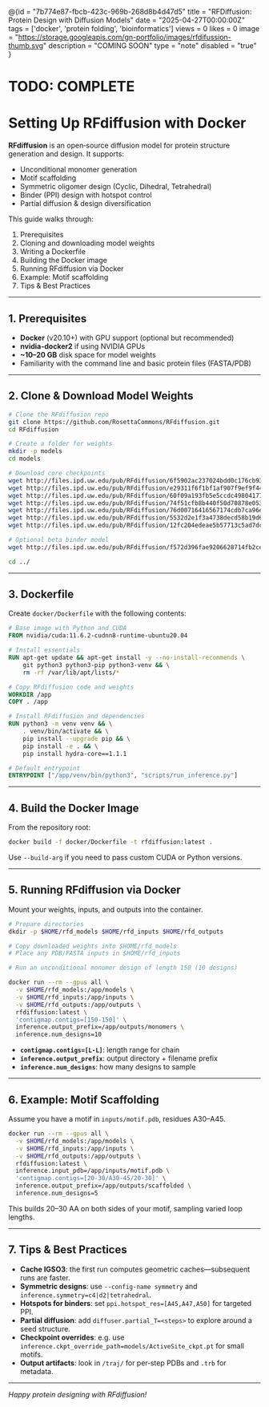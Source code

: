 @{id = "7b774e87-fbcb-423c-969b-268d8b4d47d5"
  title = "RFDiffusion: Protein Design with Diffusion Models"
  date = "2025-04-27T00:00:00Z"
  tags = ['docker', 'protein folding', 'bioinformatics']
  views = 0
  likes = 0
  image = "https://storage.googleapis.com/gn-portfolio/images/rfdifussion-thumb.svg"
  description = "COMING SOON"
  type = "note"
  disabled = "true"
}
# TODO: COMPLETE

# Setting Up RFdiffusion with Docker

**RFdiffusion** is an open‑source diffusion model for protein structure generation and design. It supports:

- Unconditional monomer generation  
- Motif scaffolding  
- Symmetric oligomer design (Cyclic, Dihedral, Tetrahedral)  
- Binder (PPI) design with hotspot control  
- Partial diffusion & design diversification  

This guide walks through:  
1. Prerequisites  
2. Cloning and downloading model weights  
3. Writing a Dockerfile  
4. Building the Docker image  
5. Running RFdiffusion via Docker  
6. Example: Motif scaffolding  
7. Tips & Best Practices  

---

## 1. Prerequisites

- **Docker** (v20.10+) with GPU support (optional but recommended)  
- **nvidia-docker2** if using NVIDIA GPUs  
- **~10–20 GB** disk space for model weights  
- Familiarity with the command line and basic protein files (FASTA/PDB)

---

## 2. Clone & Download Model Weights

```bash
# Clone the RFdiffusion repo
git clone https://github.com/RosettaCommons/RFdiffusion.git
cd RFdiffusion

# Create a folder for weights
mkdir -p models
cd models

# Download core checkpoints
wget http://files.ipd.uw.edu/pub/RFdiffusion/6f5902ac237024bdd0c176cb93063dc4/Base_ckpt.pt
wget http://files.ipd.uw.edu/pub/RFdiffusion/e29311f6f1bf1af907f9ef9f44b8328b/Complex_base_ckpt.pt
wget http://files.ipd.uw.edu/pub/RFdiffusion/60f09a193fb5e5ccdc4980417708dbab/Complex_Fold_base_ckpt.pt
wget http://files.ipd.uw.edu/pub/RFdiffusion/74f51cfb8b440f50d70878e05361d8f0/InpaintSeq_ckpt.pt
wget http://files.ipd.uw.edu/pub/RFdiffusion/76d00716416567174cdb7ca96e208296/InpaintSeq_Fold_ckpt.pt
wget http://files.ipd.uw.edu/pub/RFdiffusion/5532d2e1f3a4738decd58b19d633b3c3/ActiveSite_ckpt.pt
wget http://files.ipd.uw.edu/pub/RFdiffusion/12fc204edeae5b57713c5ad7dcb97d39/Base_epoch8_ckpt.pt

# Optional beta binder model
wget http://files.ipd.uw.edu/pub/RFdiffusion/f572d396fae9206628714fb2ce00f72e/Complex_beta_ckpt.pt

cd ../
```

---

## 3. Dockerfile

Create `docker/Dockerfile` with the following contents:

```dockerfile
# Base image with Python and CUDA
FROM nvidia/cuda:11.6.2-cudnn8-runtime-ubuntu20.04

# Install essentials
RUN apt-get update && apt-get install -y --no-install-recommends \
    git python3 python3-pip python3-venv && \
    rm -rf /var/lib/apt/lists/*

# Copy RFdiffusion code and weights
WORKDIR /app
COPY . /app

# Install RFdiffusion and dependencies
RUN python3 -m venv venv && \
    . venv/bin/activate && \
    pip install --upgrade pip && \
    pip install -e . && \
    pip install hydra-core==1.1.1

# Default entrypoint
ENTRYPOINT ["/app/venv/bin/python3", "scripts/run_inference.py"]
```

---

## 4. Build the Docker Image

From the repository root:

```bash
docker build -f docker/Dockerfile -t rfdiffusion:latest .
```

Use `--build-arg` if you need to pass custom CUDA or Python versions.

---

## 5. Running RFdiffusion via Docker

Mount your weights, inputs, and outputs into the container.

```bash
# Prepare directories
dkdir -p $HOME/rfd_models $HOME/rfd_inputs $HOME/rfd_outputs

# Copy downloaded weights into $HOME/rfd_models
# Place any PDB/FASTA inputs in $HOME/rfd_inputs

# Run an unconditional monomer design of length 150 (10 designs)

docker run --rm --gpus all \
  -v $HOME/rfd_models:/app/models \
  -v $HOME/rfd_inputs:/app/inputs \
  -v $HOME/rfd_outputs:/app/outputs \
  rfdiffusion:latest \
  'contigmap.contigs=[150-150]' \
  inference.output_prefix=/app/outputs/monomers \
  inference.num_designs=10
```

- **`contigmap.contigs=[L-L]`**: length range for chain  
- **`inference.output_prefix`**: output directory + filename prefix  
- **`inference.num_designs`**: how many designs to sample

---

## 6. Example: Motif Scaffolding

Assume you have a motif in `inputs/motif.pdb`, residues A30–A45.

```bash
docker run --rm --gpus all \
  -v $HOME/rfd_models:/app/models \
  -v $HOME/rfd_inputs:/app/inputs \
  -v $HOME/rfd_outputs:/app/outputs \
  rfdiffusion:latest \
  inference.input_pdb=/app/inputs/motif.pdb \
  'contigmap.contigs=[20-30/A30-45/20-30]' \
  inference.output_prefix=/app/outputs/scaffolded \
  inference.num_designs=5
```

This builds 20–30 AA on both sides of your motif, sampling varied loop lengths.

---

## 7. Tips & Best Practices

- **Cache IGSO3**: the first run computes geometric caches—subsequent runs are faster.  
- **Symmetric designs**: use `--config-name symmetry` and `inference.symmetry=c4|d2|tetrahedral`.  
- **Hotspots for binders**: set `ppi.hotspot_res=[A45,A47,A50]` for targeted PPI.  
- **Partial diffusion**: add `diffuser.partial_T=<steps>` to explore around a seed structure.  
- **Checkpoint overrides**: e.g. use `inference.ckpt_override_path=models/ActiveSite_ckpt.pt` for small motifs.   
- **Output artifacts**: look in `/traj/` for per‑step PDBs and `.trb` for metadata.

---

*Happy protein designing with RFdiffusion!*

